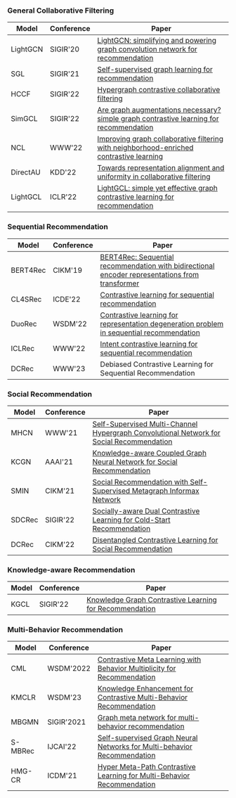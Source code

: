 ### General Collaborative Filtering
| Model | Conference | Paper |
| ----- | ---------- | ----- |
| LightGCN | SIGIR'20 | [LightGCN: simplifying and powering graph convolution network for recommendation](https://arxiv.org/pdf/2002.02126.pdf) |
| SGL   | SIGIR'21   | [Self-supervised graph learning for recommendation](https://arxiv.org/pdf/2010.10783.pdf)|
|  HCCF | SIGIR'22   | [Hypergraph contrastive collaborative filtering](https://arxiv.org/pdf/2204.12200.pdf)   |
| SimGCL| SIGIR'22   | [Are graph augmentations necessary? simple graph contrastive learning for recommendation](https://www.researchgate.net/profile/Junliang-Yu/publication/359788233_Are_Graph_Augmentations_Necessary_Simple_Graph_Contrastive_Learning_for_Recommendation/links/624e802ad726197cfd426f81/Are-Graph-Augmentations-Necessary-Simple-Graph-Contrastive-Learning-for-Recommendation.pdf?ref=https://githubhelp.com)|
| NCL   | WWW'22     | [Improving graph collaborative filtering with neighborhood-enriched contrastive learning](https://arxiv.org/pdf/2202.06200.pdf)|
| DirectAU| KDD'22 | [Towards representation alignment and uniformity in collaborative filtering](https://dl.acm.org/doi/pdf/10.1145/3534678.3539253)|
| LightGCL| ICLR'22  | [LightGCL: simple yet effective graph contrastive learning for recommendation](https://arxiv.org/pdf/2302.08191.pdf)|

### Sequential Recommendation
| Model | Conference | Paper |
| ----- | ---------- | ----- |
|BERT4Rec|CIKM'19|[BERT4Rec: Sequential recommendation with bidirectional encoder representations from transformer](https://arxiv.org/pdf/1904.06690.pdf）)|
|CL4SRec|ICDE'22|[Contrastive learning for sequential recommendation](https://arxiv.org/pdf/2010.14395.pdf)|
|DuoRec|WSDM'22|[Contrastive learning for representation degeneration problem in sequential recommendation](https://arxiv.org/pdf/2110.05730.pdf)|
|ICLRec|WWW'22|[Intent contrastive learning for sequential recommendation](https://arxiv.org/pdf/2202.02519.pdf)|
|DCRec|WWW'23|Debiased Contrastive Learning for Sequential Recommendation|

### Social Recommendation
| Model | Conference | Paper |
| ----- | ---------- | ----- |
|MHCN|WWW'21|[Self-Supervised Multi-Channel Hypergraph Convolutional Network for Social Recommendation](https://arxiv.org/pdf/2101.06448.pdf)|
|KCGN|AAAI'21|[Knowledge-aware Coupled Graph Neural Network for Social Recommendation](https://par.nsf.gov/servlets/purl/10220297)|
|SMIN|CIKM'21|[Social Recommendation with Self-Supervised Metagraph Informax Network](https://arxiv.org/pdf/2110.03958.pdf)|
|SDCRec|SIGIR'22|[Socially-aware Dual Contrastive Learning for Cold-Start Recommendation](https://web.archive.org/web/20220712110150id_/https://dl.acm.org/doi/pdf/10.1145/3477495.3531780)|
|DCRec|CIKM'22|[Disentangled Contrastive Learning for Social Recommendation](https://arxiv.org/pdf/2208.08723.pdf)|

### Knowledge-aware Recommendation
| Model | Conference | Paper |
| ----- | ---------- | ----- |
|KGCL|SIGIR'22|[Knowledge Graph Contrastive Learning for Recommendation](https://arxiv.org/pdf/2205.00976.pdf)|


### Multi-Behavior Recommendation
| Model | Conference | Paper |
| ----- | ---------- | ----- |
|CML|WSDM'2022|[Contrastive Meta Learning with Behavior Multiplicity for Recommendation](https://arxiv.org/pdf/2202.08523.pdf）)|
|KMCLR|WSDM'23|[Knowledge Enhancement for Contrastive Multi-Behavior Recommendation](https://arxiv.org/pdf/2301.05403.pdf）)|
|MBGMN|SIGIR'2021|[Graph meta network for multi-behavior recommendation](https://arxiv.org/pdf/2110.03969.pdf)|
|S-MBRec|IJCAI'22|[Self-supervised Graph Neural Networks for Multi-behavior Recommendation](http://www.shichuan.org/doc/134.pdf)|
|HMG-CR|ICDM'21|[Hyper Meta-Path Contrastive Learning for Multi-Behavior Recommendation](https://arxiv.org/pdf/2109.02859.pdf)|

